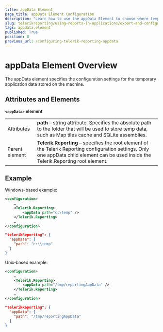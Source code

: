 ```yaml
---
title: appData Element
page_title: appData Element Configuration 
description: "Learn how to use the appData Element to choose where temporary application settings will be stored on the file system"
slug: telerikreporting/using-reports-in-applications/export-and-configure/configure-the-report-engine/appdata-element
tags: appdata,element
published: True
position: 8
previous_url: /configuring-telerik-reporting-appdata
---
```

<style>
table th:first-of-type {
    width: 20%;
}
table th:nth-of-type(2) {
    width: 80%;
}
</style>

# appData Element Overview

The appData element specifies the configuration settings for the temporary application data stored on the machine. 

## Attributes and Elements

__`<appData>` element__ 

|   |   |
| ------ | ------ |
|Attributes|__path__ – string attribute. Specifies the absolute path to the folder that will be used to store temp data, such as Map tiles cache and SQLite assemblies.|
|Parent element|__Telerik.Reporting__ – specifies the root element of the Telerik Reporting configuration settings. Only one appData child element can be used inside the Telerik.Reporting root element.|

## Example

Windows-based example:
    
````XML
<configuration>
    …
    <Telerik.Reporting>
        <appData path="c:\temp" />
    </Telerik.Reporting>
    …
</configuration>
````    
````JSON
"telerikReporting": {
  "appData": {
    "path": "c:\\temp"
  }
}
````

Unix-based example:

````XML
<configuration>
    …
    <Telerik.Reporting>
        <appData path="/tmp/reportingAppData" />
    </Telerik.Reporting>
    …
</configuration>
````    
````JSON
"telerikReporting": {
  "appData": {
    "path": "/tmp/reportingAppData"
  }
}
````

